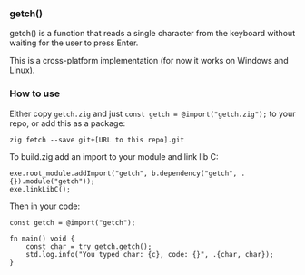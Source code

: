 ### getch()

getch() is a function that reads a single character from the keyboard without waiting for the user to press Enter.

This is a cross-platform implementation (for now it works on Windows and Linux).

### How to use

Either copy `getch.zig` and just `const getch = @import("getch.zig");` to your repo, or add this as a package:

```zig
zig fetch --save git+[URL to this repo].git
```

To build.zig add an import to your module and link lib C:

```zig
exe.root_module.addImport("getch", b.dependency("getch", .{}).module("getch"));
exe.linkLibC();
```

Then in your code:

```zig
const getch = @import("getch");

fn main() void {
    const char = try getch.getch();
    std.log.info("You typed char: {c}, code: {}", .{char, char});
}

```